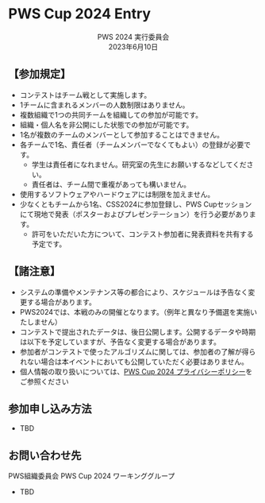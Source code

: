 # PWS Cup 2024 Entry

<div align="center">
PWS 2024 実行委員会
<br>
2023年6月10日
</div>

## 【参加規定】
- コンテストはチーム戦として実施します。
- 1チームに含まれるメンバーの人数制限はありません。
- 複数組織で1つの共同チームを組織しての参加が可能です。
- 組織・個人名を非公開にした状態での参加が可能です。
- 1名が複数のチームのメンバーとして参加することはできません。
- 各チームで1名、責任者（チームメンバーでなくてもよい）の登録が必要です。
    - 学生は責任者になれません。研究室の先生にお願いするなどしてください。
    - 責任者は、チーム間で重複があっても構いません。
- 使用するソフトウェアやハードウェアには制限を加えません。
- 少なくともチームから1名、CSS2024に参加登録し、PWS Cupセッションにて現地で発表（ポスターおよびプレゼンテーション）を行う必要があります。
    - 許可をいただいた方について、コンテスト参加者に発表資料を共有する予定です。

## 【諸注意】
- システムの準備やメンテナンス等の都合により、スケジュールは予告なく変更する場合があります。
- PWS2024では、本戦のみの開催となります。（例年と異なり予備選を実施いたしません）
- コンテストで提出されたデータは、後日公開します。公開するデータや時期は以下を予定していますが、予告なく変更する場合があります。
- 参加者がコンテストで使ったアルゴリズムに関しては、参加者の了解が得られない場合は本イベントにおいても公開していただく必要はありません。
- 個人情報の取り扱いについては、[PWS Cup 2024 プライバシーポリシー](./privacy_policy.html)をご参照ください

## 参加申し込み方法
- TBD

## お問い合わせ先
PWS組織委員会 PWS Cup 2024 ワーキンググループ
- TBD
